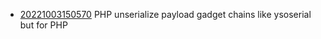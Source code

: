 - [20221003150570](/zet/20221003150570/README.md) PHP unserialize payload gadget chains like ysoserial but for PHP
